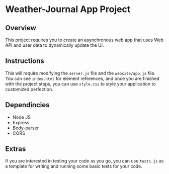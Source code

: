 # Weather-Journal App Project

## Overview
This project requires you to create an asynchronous web app that uses Web API and user data to dynamically update the UI. 

## Instructions
This will require modifying the `server.js` file and the `website/app.js` file. You can see `index.html` for element references, and once you are finished with the project steps, you can use `style.css` to style your application to customized perfection.

## Dependincies
* Node JS
* Express
* Body-parser
* CORS 


## Extras
If you are interested in testing your code as you go, you can use `tests.js` as a template for writing and running some basic tests for your code.
